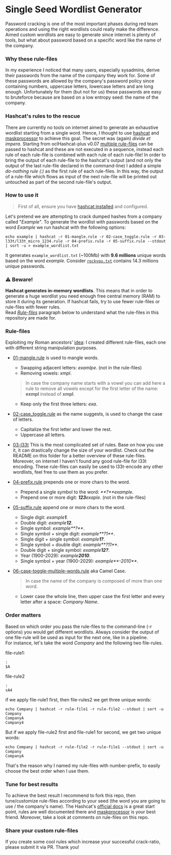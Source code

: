 # Single Seed Wordlist Generator

Password cracking is one of the most important phases during red team operations and using the right wordlists could really make the difference. Aimed custom wordlists are easy to generate since internet is plenty of tools, but what about password based on a specific word like the name of the company.

### Why these rule-files
In my experience I noticed that many users, especially sysadmins, derive their passwords from the name of the company they work for. Some of these passwords are allowed by the company's password policy since containing numbers, uppercase letters, lowercase letters and are long enough. Unfortunately for them (but not for us) these passwords are easy to bruteforce because are based on a low entropy seed: the name of the company.
### Hashcat's rules to the rescue
There are currently no tools on internet aimed to generate an exhaustive wordlist starting from a single word. Hence, I thought to use [hashcat](https://hashcat.net/wiki/doku.php?id=hashcat) and [maskprocessor](https://hashcat.net/wiki/doku.php?id=maskprocessor) to achieve this goal. The secret was (again) _divide et impera_. Starting from oclHashcat-plus v0.07 [multiple rule-files](https://hashcat.net/wiki/doku.php?id=rule_based_attack#multi-rules) can be passed to hashcat and these are not executed in a sequence, instead each rule of each rule-file is combined with each rule of each rule-file! In order to bring the output of each rule-file to the hashcat's output (and not only the output of the last rule-file declared in the command-line) I added a simple _do-nothing rule (:)_ as the first rule of each rule-files. In this way, the output of a rule-file which flows as input of the next rule-file will be printed out untouched as part of the second rule-file's output.

### How to use it
> First of all, ensure you have [hashcat installed](https://hashcat.net/wiki/doku.php?id=frequently_asked_questions#installation) and configured.

Let's pretend we are attempting to crack dumped hashes from a company called "_Example_". To generate the wordlist with passwords based on the word _Example_ we run hashcat with the following options:
```    
echo example | hashcat -r 01-mangle.rule -r 02-case_toggle.rule -r 03-l33t/l33t_micro_1234.rule -r 04-prefix.rule -r 05-suffix.rule --stdout | sort -u > example_wordlist.txt
```
It generates `example_wordlist.txt` (~100Mb) with **9.6 millions** unique words based on the word _example_. Consider [`rockyou.txt`](https://github.com/brannondorsey/naive-hashcat/releases/download/data/rockyou.txt) contains 14.3 millions unique passwords.

### ⚠️ Beware!
**Hashcat generates in-memory wordlists**. This means that in order to generate a huge wordlist you need enough free central memory (RAM) to store it during its generation. If hashcat fails, try to use fewer rule-files or rule-files with fewer rules.  
Read [*Rule-files*](#Rule-files) paragraph below to understand what the rule-files in this repository are made for.

### Rule-files
Exploiting my Roman ancestors' [idea](https://en.wikipedia.org/wiki/Divide_and_rule): I created different rule-files, each one with different string manipulation purposes.

 * [01-mangle.rule](01-mangle.rule) is used to mangle words. 
   * Swapping adjacent letters: _examlpe_. (not in the rule-files)
   * Removing vowels: _xmpl_.
   > In case the company name starts with a vowel you can add here a rule
      to remove all vowels except for the first letter of the name: **exmpl** instead of **xmpl**.
   * Keep only the first three letters: _exa_.
  
 * [02-case_toggle.rule](02-case_toggle.rule) as the name suggests, is used to change the case of letters.
   * Capitalize the first letter and lower the rest.
   * Uppercase all letters.
  
 * [03-l33t](03-l33t) This is the most complicated set of rules. Base on how you use it, it can drastically change the size of your wordlist. Check out the README on this folder for a better overview of these rule-files.
 Moreover, on internet I haven't found any good rule-file for l33t encoding. These rule-files can easily be used to l33t-encode any other wordlists, feel free to use them as you prefer.
 
 * [04-prefix.rule](04-prefix.rule) prepends one or more chars to the word.
   * Prepend a single symbol to the word: _**?**example_.
   * Prepend one or more digit: _**123**exaple_. (not in the rule-files)
  
 * [05-suffix.rule](05-suffix.rule) append one or more chars to the word.
   * Single digit: _example**1**_.
   * Double digit: _example**12**_.
   * Single symbol: _example**?**_.
   * Single symbol + single digit: _example**?1**_.
   * Single digit + single symbol: _example**1?**_.
   * Single symbol + double digit: _example**?11**_.
   * Double digit + single symbol: _example**12?**_.
   * Year (1900-2029): _example**2010**_.
   * Single symbol + year (1900-2029): _example**-2010**_.

 * [06-case-toggle-multiple-words.rule](06-case-toggle-multiple-words.rule) aka Camel Case.
   > In case the name of the company is composed of more than one word.
  
   * Lower case the whole line, then upper case the first letter and every letter after a space: _Company Name_.
  
### Order matters
Based on which order you pass the rule-files to the command-line (-r options) you would get different wordlists. Always consider the output of one file-rule will be used as input for the next one, like in a pipeline.  
For instance, let's take the word _Company_ and the following two file-rules. 
  
file-rule1:
```
:
$A
```
file-rule2
```
:
sA4
```

if we apply file-rule1 first, then file-rules2 we get three unique words:
```
echo Company | hashcat -r rule-file1 -r rule-file2 --stdout | sort -u
Company
CompanyA
Company4
```
But if we apply file-rule2 first and file-rule1 for second, we get two unique words:
```
echo Company | hashcat -r rule-file2 -r rule-file1 --stdout | sort -u
Company
CompanyA
```
That's the reason why I named my rule-files with number-prefix, to easily choose the best order when I use them.

### Tune for best results
To achieve the best result I recommend to fork this repo, then tune/customize rule-files according to your seed (the word you are going to use / the company's name). The Hashcat's [official docs](https://hashcat.net/wiki/doku.php?id=rule_based_attack) is a great start point, rules are well documented there and [maskprocessor](https://hashcat.net/wiki/doku.php?id=maskprocessor) is your best friend. Moreover, take a look at comments on rule-files on this repo.

### Share your custom rule-files
If you create some cool rules which increase your successful crack-ratio, please submit it via PR. Thank you!
